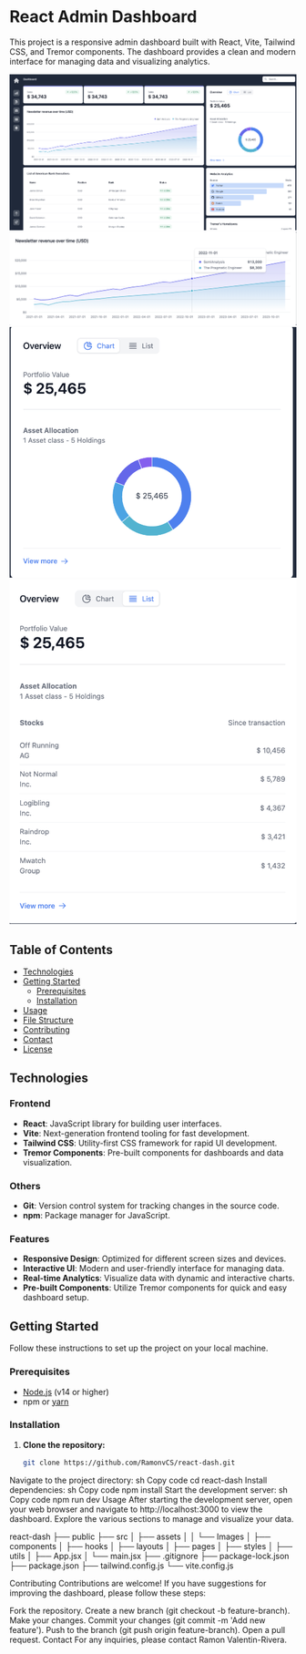 # React Admin Dashboard

This project is a responsive admin dashboard built with React, Vite, Tailwind CSS, and Tremor components. The dashboard provides a clean and modern interface for managing data and visualizing analytics.

![Main Dashboard](src/assets/Images/MainPic.png)
![Second View](src/assets/Images/SecondPic.png)
![Third View](src/assets/Images/third.png)
![Another View](src/assets/Images/last.png)

## Table of Contents

- [Technologies](#technologies)
- [Getting Started](#getting-started)
  - [Prerequisites](#prerequisites)
  - [Installation](#installation)
- [Usage](#usage)
- [File Structure](#file-structure)
- [Contributing](#contributing)
- [Contact](#contact)
- [License](#license)

## Technologies

### Frontend

- **React**: JavaScript library for building user interfaces.
- **Vite**: Next-generation frontend tooling for fast development.
- **Tailwind CSS**: Utility-first CSS framework for rapid UI development.
- **Tremor Components**: Pre-built components for dashboards and data visualization.

### Others

- **Git**: Version control system for tracking changes in the source code.
- **npm**: Package manager for JavaScript.

### Features

- **Responsive Design**: Optimized for different screen sizes and devices.
- **Interactive UI**: Modern and user-friendly interface for managing data.
- **Real-time Analytics**: Visualize data with dynamic and interactive charts.
- **Pre-built Components**: Utilize Tremor components for quick and easy dashboard setup.

## Getting Started

Follow these instructions to set up the project on your local machine.

### Prerequisites

- [Node.js](https://nodejs.org/) (v14 or higher)
- npm or [yarn](https://yarnpkg.com/)

### Installation

1. **Clone the repository:**
   ```sh
   git clone https://github.com/RamonvCS/react-dash.git
Navigate to the project directory:
sh
Copy code
cd react-dash
Install dependencies:
sh
Copy code
npm install
Start the development server:
sh
Copy code
npm run dev
Usage
After starting the development server, open your web browser and navigate to http://localhost:3000 to view the dashboard. Explore the various sections to manage and visualize your data.

react-dash
├── public
├── src
│   ├── assets
│   │   └── Images
│   ├── components
│   ├── hooks
│   ├── layouts
│   ├── pages
│   ├── styles
│   ├── utils
│   ├── App.jsx
│   └── main.jsx
├── .gitignore
├── package-lock.json
├── package.json
├── tailwind.config.js
└── vite.config.js


Contributing
Contributions are welcome! If you have suggestions for improving the dashboard, please follow these steps:

Fork the repository.
Create a new branch (git checkout -b feature-branch).
Make your changes.
Commit your changes (git commit -m 'Add new feature').
Push to the branch (git push origin feature-branch).
Open a pull request.
Contact
For any inquiries, please contact Ramon Valentin-Rivera.
